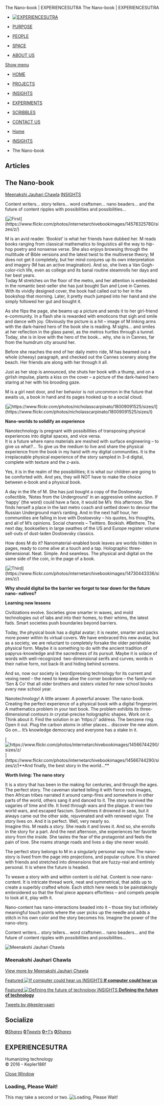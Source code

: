 The Nano-book | EXPERIENCESUTRA                         The Nano-book | EXPERIENCESUTRA                                   

*   [![EXPERIENCESUTRA](/wp-content/themes/tresor-theme/images/logo.png)](http://experiencesutra.com/)

*   [PURPOSE](http://experiencesutra.com/purpose/)
*   [PEOPLE](http://experiencesutra.com/people/)
*   [SPACE](http://experiencesutra.com/gallery/space/)
*   [ABOUT US](http://experiencesutra.com/about-us/)

 [Show menu](#dat-menu)

*   [HOME](http://experiencesutra.com/)
*   [PROJECTS](http://experiencesutra.com/category/projects/)
*   [INSIGHTS](http://experiencesutra.com/category/insights/)
*   [EXPERIMENTS](http://experiencesutra.com/category/experiments/)
*   [SCRIBBLES](http://experiencesutra.com/category/scribbles/)
*   [CONTACT US](http://experiencesutra.com/contact-us/)

*   [Home](http://experiencesutra.com)
*   [INSIGHTS](http://experiencesutra.com/category/insights/)
*   The Nano-book

Articles
--------

The Nano-book
-------------

[Meenakshi Jauhari Chawla](http://experiencesutra.com/author/mchaw2/ "Posts by Meenakshi Jauhari Chawla") [INSIGHTS](http://experiencesutra.com/category/insights/)

Content writers… story tellers… word craftsmen… nano beaders… and the future of content ripples with possibilities and possibilities…

[![First](http://experiencesutra.com/wp-content/uploads/2015/05/First-300x202.png "https://www.flickr.com/photos/internetarchivebookimages/14578325780/sizes/z/")](https://www.flickr.com/photos/internetarchivebookimages/14578325780/sizes/z/)

M is an avid reader. ‘Bookist’ is what her friends have dubbed her. M reads books ranging from classical mathematics to linguistics all the way to hip-hop poetry and nonsense verse. She also enjoys browsing through the multitude of Bible versions and the latest twist to the multiverse theory; M does not get it completely, but her mind conjures up its own interpretation and imagery (M has an active imagination). And so, she lives a Van Gogh-color-rich life, even as college and its banal routine steamrolls her days and her best years.  
Today M stretches on the floor of the metro, and her attention is embedded in the romantic best-seller she has just bought Sun and Love in Cannes. With its vividly designed cover, the book had called out to her in the bookshop that morning. Later, it pretty much jumped into her hand and she simply followed her gut and bought it.

As she flips the page, she beams up a picture and sends it to her girl-friend e-community. In a flash she is rewarded with emoticons that sigh and smile and dance with joy. Obviously the picture is a hit – image of M linking arms with the dark-haired hero of the book she is reading. M sighs… and smiles at her reflection in the glass panel, as the metros hurtles through a tunnel. Today, she is in love with the hero of the book… why, she is in Cannes, far from the humdrum city around her.

Before she reaches the end of her daily metro ride, M has beamed out a whole (cheesy) paragraph, and checked out the Cannes scenery along the beach. Her friends are along with her through it all.

Just as her stop is announced, she shuts her book with a thump, and on a girlish impulse, plants a kiss on the cover – a picture of the dark-haired hero staring at her with his brooding gaze.

M is a girl next door, and her behavior is not uncommon in the future that awaits us, a book in hand and its pages hooked up to a social cloud.

[![](http://experiencesutra.com/wp-content/uploads/2015/05/second-e1432535909655.png "https://www.flickr.com/photos/nicholasscarpinato/18009091525/sizes/l")](https://www.flickr.com/photos/nicholasscarpinato/18009091525/sizes/l)

**Nano-worlds to solidify an experience**

Nanotechnology is pregnant with possibilities of transposing physical experiences into digital spaces, and vice versa.  
It is a future where nano materials are meshed with surface engineering – to give us what?… To give us the medium to live and share the physical experience from the book in my hand with my digital communities. It is the irreplaceable physical experience of the story sampled in 3-d digital, complete with texture and the z-axis.

Yes, it is in the realm of the possibilities; it is what our children are going to be comforted with. And yes, they will NOT have to make the choice between e-book and a physical book.

A day in the life of M. She has just bought a copy of the Dostoevsky collectible, ‘Notes from the Underground’ in an aggressive online auction. If ‘happy’ (the word) could have a face, it would be M’s  this afternoon. She finds herself a place in the last metro coach and settled down to devour the Russian Underground man’s ranting. And in the next half hour, her communities are falling in love with Dostoevsky – his quotes, his thoughts, and all of M’s opinions. Social channels – Twittero. Bookish. #Bethere. The next day, booksellers in large swathes of the US and Europe register volume sell-outs of dust-laden Dostoevsky classics.

How does M do it? Nanomaterial-enabled book leaves are worlds hidden in pages, ready to come alive at a touch and a tap. Holographic three-dimensional. Neat. Simple. And seamless. The physical and digital on the same side of the coin, in the page of a book.

[![Third](http://experiencesutra.com/wp-content/uploads/2015/05/Third.png "https://www.flickr.com/photos/internetarchivebookimages/14730443336/sizes/z/")](https://www.flickr.com/photos/internetarchivebookimages/14730443336/sizes/z/)

**Why should digital be the barrier we forgot to tear down for the future nano- natives?**

**Learning new lessons**

Civilizations evolve. Societies grow smarter in waves, and mold technologies out of labs and into their homes, to their whims, the latest fads. Smart societies push boundaries beyond barriers.

Today, the physical book has a digital avatar; it is neater, smarter and packs more power within its virtual covers. We have embraced this new avatar, but as a society, we are reluctant to completely forsake the older perishable physical form. Maybe it is something to do with the ancient tradition of papyrus-knowledge and the sacredness of its pursuit. Maybe it is solace of words with well-recognized  two-dimensional serifs and curves; words in their native form, not back-lit and hiding behind screens.

And so, now our society is (word)pressing technology for its current and vexing need – the need to keep alive the corner bookstore – the family-run ‘Sen & Co’ that all older brothers and sisters visited for new school books every new school year.

Nanotechnology! A little answer. A powerful answer. The nano-book. Creating the perfect experience of a physical book with a digital fingerprint. A mathematics problem in your text book. The problem exhibits its three-dimensional contours in crystal-precise holographic shapes. Work on it. Think about it. Find the solution in an ‘https://’ address. The benzene ring. Open it out. Plug the carbon atoms in other places… discover the new atom.  
Go on… It’s knowledge democracy and everyone has a stake in it.

[![](http://experiencesutra.com/wp-content/uploads/2015/05/Fourth.png "https://www.flickr.com/photos/internetarchivebookimages/14566744290/sizes/z/")](https://www.flickr.com/photos/internetarchivebookimages/14566744290/sizes/z/)**And finally, the best story in the world…**

**Worth living: The nano story**

It is a story that has been in the making for centuries, and through the ages. The perfect story. The caveman started telling it with fierce rock images, then African tribes narrated it around camp-fires and somewhere in other parts of the world, others sang it and danced to it. The story survived the vagaries of time and life. It lived through wars and the plague. It won two world wars, and escaped fascism. Sometimes it drowned in seas, but it always came out the other side, rejuvenated and with renewed vigor. The story lives on. And it is perfect. Well, very nearly so.  
Imagine this. M reads a story. She reads it and loves it. And so, she enrolls in the story for a part. And the next afternoon, she experiences her favorite story from the inside. She tastes the fear of the protagonist and feels the pain of love. She roams strange roads and lives a day she never would.

The perfect story belongs to M in a singularly personal way now.The nano-story is lived from the page into projections, and popular culture. It is shared with friends and stretched into dimensions that are fuzzy-real and entirely personal. It is where the future is headed.

To weave a story with and within content is old hat. Content is now nano-content. It is intricate thread work, neat and symmetrical, that adds up to create a superbly crafted whole. Each stitch here needs to be painstakingly embroidered so that the final piece appears effortless – and compels people to look at it, play with it.

Nano-content has nano-interactions beaded into it – those tiny but infinitely meaningful touch points where the user picks up the needle and adds a stitch in his own color and the story becomes his. Imagine the power of the nano-story.

Content writers… story tellers… word craftsmen… nano beaders… and the future of content ripples with possibilities and possibilities…

![Meenakshi Jauhari Chawla](http://0.gravatar.com/avatar/0b03cd96bc578b9c66ef9d447b17c8a4?s=100&d=mm&r=g)

### Meenakshi Jauhari Chawla

[View more by Meenakshi Jauhari Chawla](http://experiencesutra.com/author/mchaw2/)

[Featured ![If computer could hear us](http://experiencesutra.com/wp-content/uploads/2015/07/shutterstock_72339190-397x310_c.jpg)   INSIGHTS **If computer could hear us**](http://experiencesutra.com/insights/if-computer-can-hear-us-1/) 

[Featured ![Defining the future of technology](http://experiencesutra.com/wp-content/uploads/2015/01/shutterstock_198885266-397x310_c.jpg)   INSIGHTS **Defining the future of technology**](http://experiencesutra.com/insights/defining-the-future-of-technology/) 

[Tweets by @keplervaani](https://twitter.com/twitterdev)

Socialize
---------

[**0**_Shares_](http://www.facebook.com/sharer/sharer.php?u=http://experiencesutra.com) [**0**_Tweets_](#) [**0**_+1's_](https://plus.google.com/share?url=http://experiencesutra.com) [**0**_Shares_](http://www.linkedin.com/shareArticle?mini=true&url=http://experiencesutra.com&title=EXPERIENCESUTRA+-+Humanizing+Technology)

EXPERIENCESUTRA
---------------

Humanizing technology  
© 2016 - Kepler186f

[Close Window](#)

### Loading, Please Wait!

This may take a second or two. ![Loading, Please Wait!](http://experiencesutra.com/wp-content/themes/tresor-theme/images/loading.gif "Loading, Please Wait!")